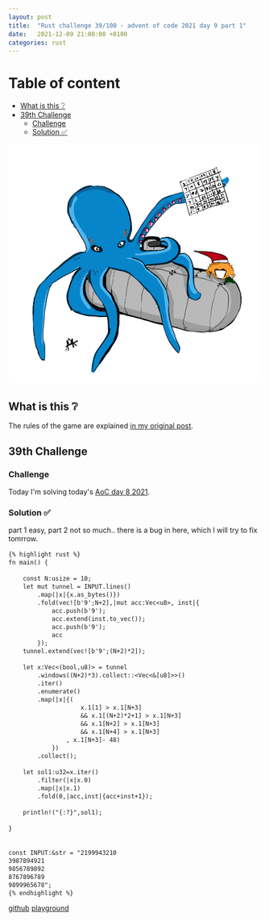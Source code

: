 ```yaml
---
layout: post
title:  "Rust challenge 39/100 - advent of code 2021 day 9 part 1"
date:   2021-12-09 21:00:00 +0100
categories: rust
---
```



#  Table of content
<!-- MarkdownTOC autolink="true" -->

- [What is this :grey_question:](#what-is-this-grey_question)
- [39th Challenge](#39th-challenge)
	- [Challenge](#challenge)
	- [Solution :white_check_mark:](#solution-white_check_mark)

<!-- /MarkdownTOC -->
![](/assets/img/aoc-squid.png)
## What is this :grey_question: 

The rules of the game are explained [in my original post](https://maebli.github.io/rust/2021/10/18/100rust.html). 

## 39th Challenge
### Challenge

Today I'm solving today's [AoC day 8 2021](https://adventofcode.com/2021/day/8).

### Solution :white_check_mark:

part 1 easy, part 2 not so much.. there is a bug in here, which I will try to fix tomrrow.

	{% highlight rust %}
	fn main() {

	    const N:usize = 10;
	    let mut tunnel = INPUT.lines()
	        .map(|x|{x.as_bytes()})
	        .fold(vec![b'9';N+2],|mut acc:Vec<u8>, inst|{
	            acc.push(b'9');
	            acc.extend(inst.to_vec());
	            acc.push(b'9');
	            acc
	        });
	    tunnel.extend(vec![b'9';(N+2)*2]);

	    let x:Vec<(bool,u8)> = tunnel
	        .windows((N+2)*3).collect::<Vec<&[u8]>>()
	        .iter()
	        .enumerate()
	        .map(|x|{(
	                    x.1[1] > x.1[N+3]
	                    && x.1[(N+2)*2+1] > x.1[N+3]
	                    && x.1[N+2] > x.1[N+3]
	                    && x.1[N+4] > x.1[N+3]
	                , x.1[N+3]- 48)
	            })
	        .collect();

	    let sol1:u32=x.iter()
	        .filter(|x|x.0)
	        .map(|x|x.1)
	        .fold(0,|acc,inst|{acc+inst+1});

	    println!("{:?}",sol1);

	}


	const INPUT:&str = "2199943210
	3987894921
	9856789892
	8767896789
	9899965678";
	{% endhighlight %}

[github](https://github.com/maebli/100rustsnippets/tree/master/aoc-2021-day9)
[playground](https://play.rust-lang.org/?version=stable&edition=2021&gist=5d4473f8e1fca4c42449501d32176066)


